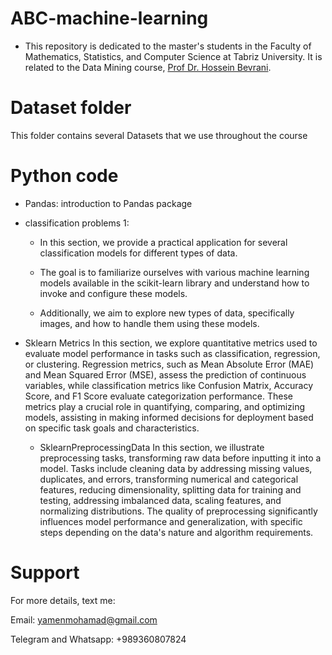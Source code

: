 # ABC-machine-learning
* This repository is dedicated to the master's students in the Faculty of Mathematics, Statistics, and Computer Science at Tabriz University. It is related to the Data Mining course, [Prof Dr. Hossein Bevrani](https://orcid.org/0000-0003-4658-9095).
  
# Dataset folder 
This folder contains several Datasets that we use throughout the course
# Python code
* Pandas: introduction to Pandas package
* classification problems 1:
  -  In this section, we provide a practical application for several classification models for different types of data.

  -  The goal is to familiarize ourselves with various machine learning models available in the scikit-learn library and understand how to invoke and configure these models.

  -  Additionally, we aim to explore new types of data, specifically images, and how to handle them using these models.
* Sklearn Metrics
  In this section, we explore quantitative metrics used to evaluate model performance in tasks such as classification, regression, or clustering. Regression metrics, such as Mean Absolute Error (MAE) and Mean Squared Error (MSE), assess the prediction of continuous variables, while classification metrics like Confusion Matrix, Accuracy Score, and F1 Score evaluate categorization performance. These metrics play a crucial role in quantifying, comparing, and optimizing models, assisting in making informed decisions for deployment based on specific task goals and characteristics.

  * SklearnPreprocessingData
In this section, we illustrate preprocessing tasks, transforming raw data before inputting it into a model. Tasks include cleaning data by addressing missing values, duplicates, and errors, transforming numerical and categorical features, reducing dimensionality, splitting data for training and testing, addressing imbalanced data, scaling features, and normalizing distributions. The quality of preprocessing significantly influences model performance and generalization, with specific steps depending on the data's nature and algorithm requirements.

# Support

For more details, text me:

Email: yamenmohamad@gmail.com


Telegram and Whatsapp: +989360807824
